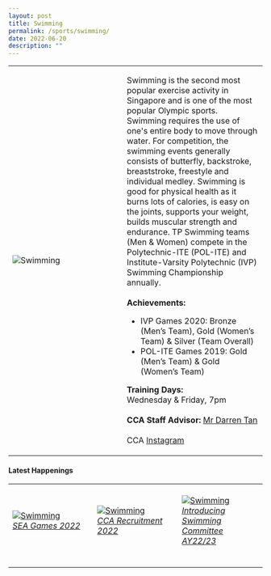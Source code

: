```yaml
---
layout: post
title: Swimming
permalink: /sports/swimming/
date: 2022-06-20
description: ""
---
```

<table>
    <tr>
        <td style="width:45%"><image src="/images/Sports/SWIMMING.png" style="display:block;margin-left:auto;margin-right:auto;" alt="Swimming"></image></td>
        <td>
            <p>
                Swimming is the second most popular exercise activity in Singapore and is one of the most popular Olympic sports. Swimming requires the use of one's entire body to move through water. For competition, the swimming events generally consists of butterfly, backstroke, breaststroke, freestyle and individual medley. Swimming is good for physical health as it burns lots of calories, is easy on the joints, supports your weight, builds muscular strength and endurance. TP Swimming teams (Men & Women) compete in the Polytechnic-ITE (POL-ITE) and Institute-Varsity Polytechnic (IVP) Swimming Championship annually.<br>
                <br>
                <b>Achievements:</b><br>
                <ul>
                    <li>IVP Games 2020: Bronze (Men’s Team), Gold (Women’s Team) & Silver (Team Overall)</li>
                    <li>POL-ITE Games 2019: Gold (Men’s Team) & Gold (Women’s Team)</li>
                </ul>
            </p>
            <p>
                <b>Training Days:</b><br>
                Wednesday & Friday, 7pm<br>
                <br>
                <b>CCA Staff Advisor:</b> <a href="mailto:darrent@tp.edu.sg">Mr Darren Tan</a><br>
                <br>
                CCA <a href="https://www.instagram.com/tplsst">Instagram</a>
            </p>
        </td>
    </tr>
</table>


#### Latest Happenings

<table>
    <tr>
        <td style="width:33%"><br>
            <a href="https://www.instagram.com/p/CddUcTlJ7lS/">
                <image src="/images/Sports/SWIMMING_SEA Games 2022.png" style="display:block;margin-left:auto;margin-right:auto;" alt="Swimming">
                <h6 style="margin-top:0%">SEA Games 2022</h6>
                </image>
            </a>
        </td>
        <td style="width:33%"><br>
            <a href="https://www.instagram.com/p/Ccm-TO4JuV3/">
                <image src="/images/Sports/SWIMMING_CCA Recruitment 2022.png" style="display:block;margin-left:auto;margin-right:auto;" alt="Swimming">
                <h6 style="margin-top:0%">CCA Recruitment 2022</h6>
                </image>
            </a>
        </td>
        <td style="width:33%"><br>
            <a href="https://www.instagram.com/p/Ccfklfvv0nt/">
                <image src="/images/Sports/SWIMMING_Introducing Swimming Committee AY22-23.png" style="display:block;margin-left:auto;margin-right:auto;" alt="Swimming">
                <h6 style="margin-top:0%">Introducing Swimming Committee AY22/23</h6>
                </image>
            </a>
        </td>
    </tr>
</table>